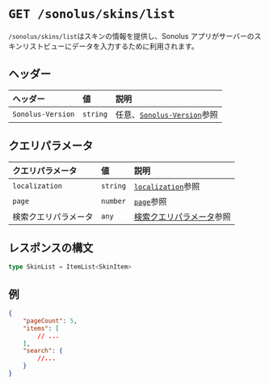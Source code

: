 # `GET /sonolus/skins/list`

`/sonolus/skins/list`はスキンの情報を提供し、Sonolus アプリがサーバーのスキンリストビューにデータを入力するために利用されます。

## ヘッダー

| ヘッダー          | 値       | 説明                                                      |
| :---------------- | :------- | :-------------------------------------------------------- |
| `Sonolus-Version` | `string` | 任意、[`Sonolus-Version`](../headers/sonolus-version)参照 |

## クエリパラメータ

| クエリパラメータ     | 値       | 説明                                                                    |
| :------------------- | :------- | :---------------------------------------------------------------------- |
| `localization`       | `string` | [`localization`](../query-parameters/localization)参照                  |
| `page`               | `number` | [`page`](../query-parameters/page)参照                                  |
| 検索クエリパラメータ | `any`    | [検索クエリパラメータ](../query-parameters/search-query-parameters)参照 |

## レスポンスの構文

```ts
type SkinList = ItemList<SkinItem>
```

## 例

```json
{
    "pageCount": 5,
    "items": [
        // ...
    ],
    "search": {
        //...
    }
}
```
